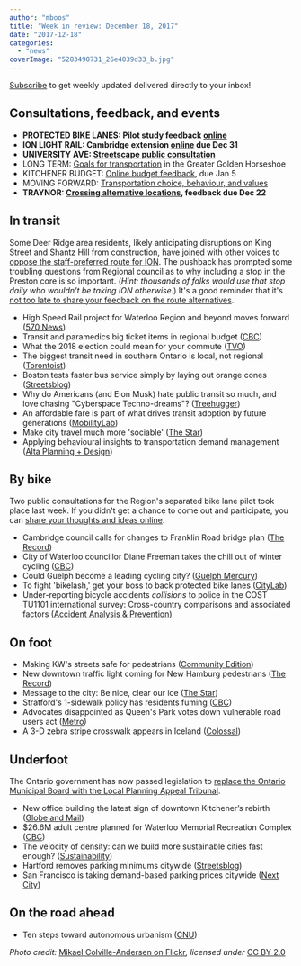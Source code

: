 ```yaml
---
author: "mboos"
title: "Week in review: December 18, 2017"
date: "2017-12-18"
categories: 
  - "news"
coverImage: "5283490731_26e4039d33_b.jpg"
---
```


[Subscribe](https://eepurl.com/4Mtkf) to get weekly updated delivered directly to your inbox!

## Consultations, feedback, and events

- **PROTECTED BIKE LANES: Pilot study feedback [online](https://www.peakdemocracy.com/portals/274/Issue_5704)**
- **ION LIGHT RAIL: Cambridge extension [online](https://www.peakdemocracy.com/portals/274/Issue_5649) due Dec 31**
- **UNIVERSITY AVE: [Streetscape public consultation](https://www.universityavegateway.com/)**
- LONG TERM: [Goals for transportation](https://www.gghtransport2051.ca/) in the Greater Golden Horseshoe
- KITCHENER BUDGET: [Online budget feedback](https://www.peakdemocracy.com/portals/275/Issue_5638), due Jan 5
- MOVING FORWARD: [Transportation choice, behaviour, and values](https://www.peakdemocracy.com/portals/274/Issue_5721)
- **TRAYNOR: [Crossing alternative locations](https://www.waterlooregion.org/consultation-traynor-fairway-crossing-alternative-locations), feedback due Dec 22**

<!--more-->

## In transit

Some Deer Ridge area residents, likely anticipating disruptions on King Street and Shantz Hill from construction, have joined with other voices to [oppose the staff-preferred route for ION](https://www.therecord.com/news-story/7998792-residents-keep-up-pressure-to-alter-stage-2-lrt-route/). The pushback has prompted some troubling questions from Regional council as to why including a stop in the Preston core is so important. (_Hint: thousands of folks would use that stop daily who wouldn't be taking ION otherwise._) It's a good reminder that it's [not too late to share your feedback on the route alternatives](https://www.peakdemocracy.com/portals/274/Issue_5649).

- High Speed Rail project for Waterloo Region and beyond moves forward ([570 News](https://www.570news.com/2017/12/15/high-speed-rail-project-waterloo-region-beyond-moves-forward/))
- Transit and paramedics big ticket items in regional budget ([CBC](https://www.cbc.ca/amp/1.4448246))
- What the 2018 election could mean for your commute ([TVO](https://tvo.org/article/current-affairs/the-next-ontario/what-the-2018-election-could-mean-for-your-commute))
- The biggest transit need in southern Ontario is local, not regional ([Torontoist](https://torontoist.com/2017/12/biggest-transit-need-southern-ontario-local-not-regional/))
- Boston tests faster bus service simply by laying out orange cones ([Streetsblog](https://usa.streetsblog.org/2017/12/12/boston-tests-faster-bus-service-simply-by-laying-out-orange-cones/))
- Why do Americans (and Elon Musk) hate public transit so much, and love chasing "Cyberspace Techno-dreams"? ([Treehugger](https://www.treehugger.com/public-transportation/why-do-americans-and-elon-musk-hate-public-transit-so-much.html))
- An affordable fare is part of what drives transit adoption by future generations ([MobilityLab](https://mobilitylab.org/2017/12/08/an-affordable-fare-is-part-of-what-drives-transit-adoption-by-future-generations-next-city/))
- Make city travel much more 'sociable' ([The Star](https://www.thestar.com/amp/opinion/contributors/2017/12/11/make-city-travel-much-more-sociable.html))
- Applying behavioural insights to transportation demand management ([Alta Planning + Design](https://altaplanning.com/wp-content/uploads/Behavioural-Insights-to-Transportation-Demand-Management.pdf))

## By bike

Two public consultations for the Region's separated bike lane pilot took place last week. If you didn't get a chance to come out and participate, you can [share your thoughts and ideas online](https://www.peakdemocracy.com/portals/274/Issue_5704).

- Cambridge council calls for changes to Franklin Road bridge plan ([The Record](https://www.therecord.com/news-story/7995771-council-calls-for-changes-to-franklin-road-bridge-plan/))
- City of Waterloo councillor Diane Freeman takes the chill out of winter cycling ([CBC](https://www.cbc.ca/amp/1.4450724))
- Could Guelph become a leading cycling city? ([Guelph Mercury](https://www.guelphmercury.com/opinion-story/7995267-could-guelph-become-a-leading-cycling-city-/#.WjJhMeFZE7R.twitter))
- To fight 'bikelash,' get your boss to back protected bike lanes ([CityLab](https://www.citylab.com/transportation/2017/12/to-fight-bikelash-get-your-boss-to-back-protected-lanes/547943/))
- Under-reporting bicycle accidents _collisions_ to police in the COST TU1101 international survey: Cross-country comparisons and associated factors ([Accident Analysis & Prevention](https://www.sciencedirect.com/science/article/pii/S0001457517303391))
    

## On foot

- Making KW's streets safe for pedestrians ([Community Edition](https://communityedition.ca/wr-and-howe-making-kws-streets-safe-for-pedestrians/))
- New downtown traffic light coming for New Hamburg pedestrians ([The Record](https://www.therecord.com/news-story/7991926-new-downtown-traffic-light-coming-for-new-hamburg-pedestrians/))
- Message to the city: Be nice, clear our ice ([The Star](https://www.thestar.com/amp/opinion/star-columnists/2017/12/15/message-to-the-city-be-nice-clear-our-ice.html?__twitter_impression=true))
- Stratford's 1-sidewalk policy has residents fuming ([CBC](https://www.cbc.ca/news/canada/london/stratford-sidewalk-policy-1.4438211))
- Advocates disappointed as Queen's Park votes down vulnerable road users act ([Metro](https://www.metronews.ca/news/toronto/2017/12/11/advocates-disappointed-after-queen-s-park-votes-down-vulnerable-road-users-act.html))
- A 3-D zebra stripe crosswalk appears in Iceland ([Colossal](https://www.thisiscolossal.com/2017/10/a-3d-zebra-stripe-crosswalk-appears-in-iceland/))

## Underfoot

The Ontario government has now passed legislation to [replace the Ontario Municipal Board with the Local Planning Appeal Tribunal](https://news.ontario.ca/mma/en/2017/12/ontario-passes-legislation-to-build-better-communities-and-conserve-watersheds.html).

- New office building the latest sign of downtown Kitchener’s rebirth ([Globe and Mail](https://www.theglobeandmail.com/report-on-business/industry-news/property-report/property-report-kitchener/article37291507/))
- $26.6M adult centre planned for Waterloo Memorial Recreation Complex ([CBC](https://www.cbc.ca/news/canada/kitchener-waterloo/waterloo-memorial-recreation-complex-older-adult-centre-1.4444560?cmp=rss))
- The velocity of density: can we build more sustainable cities fast enough? ([Sustainability](https://www.mdpi.com/2071-1050/9/12/2326))
- Hartford removes parking minimums citywide ([Streetsblog](https://usa.streetsblog.org/2017/12/13/hartford-eliminates-parking-minimums-citywide/))
- San Francisco is taking demand-based parking prices citywide ([Next City](https://nextcity.org/daily/entry/san-francisco-demand-based-pricing))

## On the road ahead

- Ten steps toward autonomous urbanism ([CNU](https://www.cnu.org/publicsquare/2017/12/11/ten-steps-toward-autonomous-urbanism))

_Photo credit:_ [Mikael Colville-Andersen on Flickr](https://www.flickr.com/photos/16nine/5283490731/in/photostream/)_, licensed under_ [CC BY 2.0](https://creativecommons.org/licenses/by/2.0/)
